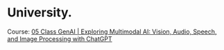 # University.
Course: [05 Class GenAI | Exploring Multimodal AI: Vision, Audio, Speech, and Image Processing with ChatGPT](https://youtu.be/w8BCZcqtVb0)
